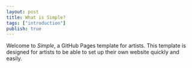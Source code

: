 ```yaml
---
layout: post
title: What is Simple?
tags: ["introduction"]
publish: true
---
```


Welcome to *Simple*, a GitHub Pages template for artists. This template is designed for artists to be able to set up their own website quickly and easily.
